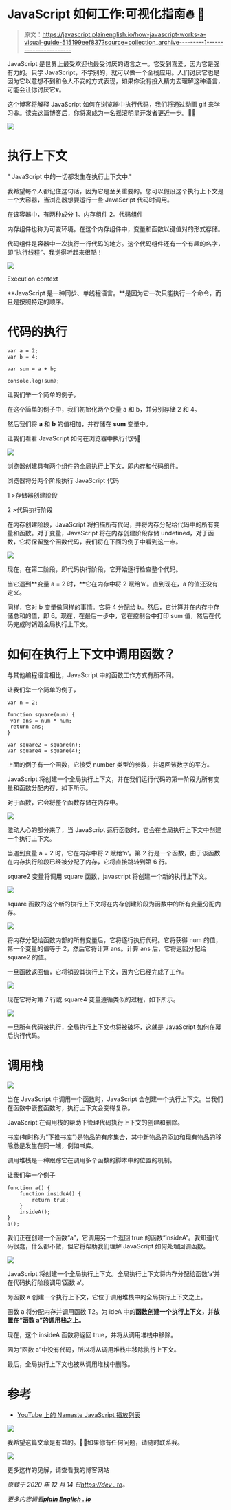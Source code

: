 # JavaScript 如何工作:可视化指南🔥 🤖

> 原文：<https://javascript.plainenglish.io/how-javascript-works-a-visual-guide-515199eef837?source=collection_archive---------1----------------------->

JavaScript 是世界上最受欢迎也最受讨厌的语言之一。它受到喜爱，因为它是强有力的。只学 JavaScript，不学别的，就可以做一个全栈应用。人们讨厌它也是因为它以意想不到和令人不安的方式表现，如果你没有投入精力去理解这种语言，可能会让你讨厌它💔。

这个博客将解释 JavaScript 如何在浏览器中执行代码，我们将通过动画 gif 来学习😆。读完这篇博客后，你将离成为一名摇滚明星开发者更近一步。🎸😎

![](img/24b5b6525760933f7c538b60b786be9a.png)

# 执行上下文

" JavaScript 中的一切都发生在执行上下文中."

我希望每个人都记住这句话，因为它是至关重要的。您可以假设这个执行上下文是一个大容器，当浏览器想要运行一些 JavaScript 代码时调用。

在该容器中，有两种成分 1。内存组件 2。代码组件

内存组件也称为可变环境。在这个内存组件中，变量和函数以键值对的形式存储。

代码组件是容器中一次执行一行代码的地方。这个代码组件还有一个有趣的名字，即“执行线程”。我觉得听起来很酷！

![](img/2a2b847233c3855d7e5e75660a3ff948.png)

Execution context

**JavaScript 是一种同步、单线程语言。**是因为它一次只能执行一个命令，而且是按照特定的顺序。

# 代码的执行

```
var a = 2;
var b = 4;

var sum = a + b;

console.log(sum);
```

让我们举一个简单的例子，

在这个简单的例子中，我们初始化两个变量 a 和 b，并分别存储 2 和 4。

然后我们将 **a** 和 **b** 的值相加，并存储在 **sum** 变量中。

让我们看看 JavaScript 如何在浏览器中执行代码🤖

![](img/44fdb05649aba923ccfaa507d4e3d2ca.png)

浏览器创建具有两个组件的全局执行上下文，即内存和代码组件。

浏览器将分两个阶段执行 JavaScript 代码

1 >存储器创建阶段

2 >代码执行阶段

在内存创建阶段，JavaScript 将扫描所有代码，并将内存分配给代码中的所有变量和函数。对于变量，JavaScript 将在内存创建阶段存储 undefined，对于函数，它将保留整个函数代码，我们将在下面的例子中看到这一点。

![](img/f4560dc4523137ac06b02b1d9186b415.png)

现在，在第二阶段，即代码执行阶段，它开始逐行检查整个代码。

当它遇到**变量 a = 2 时，**它在内存中将 2 赋给‘a’。直到现在，a 的值还没有定义。

同样，它对 b 变量做同样的事情。它将 4 分配给 b。然后，它计算并在内存中存储总和的值，即 6。现在，在最后一步中，它在控制台中打印 sum 值，然后在代码完成时销毁全局执行上下文。

# 如何在执行上下文中调用函数？

与其他编程语言相比，JavaScript 中的函数工作方式有所不同。

让我们举一个简单的例子，

```
var n = 2;

function square(num) {
 var ans = num * num;
 return ans;
}

var square2 = square(n);
var square4 = square(4);
```

上面的例子有一个函数，它接受 number 类型的参数，并返回该数字的平方。

JavaScript 将创建一个全局执行上下文，并在我们运行代码的第一阶段为所有变量和函数分配内存，如下所示。

对于函数，它会将整个函数存储在内存中。

![](img/773437af659de5cefdaad0bb73a7ef21.png)

激动人心的部分来了，当 JavaScript 运行函数时，它会在全局执行上下文中创建一个执行上下文。

当遇到变量 a = 2 时，它在内存中将 2 赋给‘n’。第 2 行是一个函数，由于该函数在内存执行阶段已经被分配了内存，它将直接跳转到第 6 行。

square2 变量将调用 square 函数，javascript 将创建一个新的执行上下文。

![](img/afb00db11a342b7c17b1e1ee08536128.png)

square 函数的这个新的执行上下文将在内存创建阶段为函数中的所有变量分配内存。

![](img/26cc0337f4ee462960b483429bea9914.png)

将内存分配给函数内部的所有变量后，它将逐行执行代码。它将获得 num 的值，第一个变量的值等于 2，然后它将计算 ans。计算 ans 后，它将返回分配给 square2 的值。

一旦函数返回值，它将销毁其执行上下文，因为它已经完成了工作。

![](img/000946d1963e7d448de864533b778776.png)

现在它将对第 7 行或 square4 变量遵循类似的过程，如下所示。

![](img/7da3cbd48221b7baf6a049817726ab9e.png)

一旦所有代码被执行，全局执行上下文也将被破坏，这就是 JavaScript 如何在幕后执行代码。

# 调用栈

![](img/35deeaaf1696372b46a4e1770f189e01.png)

当在 JavaScript 中调用一个函数时，JavaScript 会创建一个执行上下文。当我们在函数中嵌套函数时，执行上下文会变得复杂。

JavaScript 在调用栈的帮助下管理代码执行上下文的创建和删除。

书库(有时称为“下推书库”)是物品的有序集合，其中新物品的添加和现有物品的移除总是发生在同一端，例如书库。

调用堆栈是一种跟踪它在调用多个函数的脚本中的位置的机制。

让我们举一个例子

```
function a() {
    function insideA() {
        return true;
    }
    insideA();
}
a();
```

我们正在创建一个函数“a”，它调用另一个返回 true 的函数“insideA”。我知道代码很蠢，什么都不做，但它将帮助我们理解 JavaScript 如何处理回调函数。

![](img/e10a3f8b7eafde83e79b5b94a7254e22.png)

JavaScript 将创建一个全局执行上下文。全局执行上下文将内存分配给函数‘a’并在代码执行阶段调用‘函数 a’。

为函数 a 创建一个执行上下文，它位于调用堆栈中的全局执行上下文之上。

函数 a 将分配内存并调用函数 T2。为 ideA 中的**函数创建一个执行上下文，并放置在“函数 a”的调用栈之上。**

现在，这个 insideA 函数将返回 true，并将从调用堆栈中移除。

因为“函数 a”中没有代码，所以将从调用堆栈中移除执行上下文。

最后，全局执行上下文也被从调用堆栈中删除。

# 参考

*   [YouTube 上的 Namaste JavaScript 播放列表](https://www.youtube.com/watch?v=pN6jk0uUrD8&list=PLlasXeu85E9cQ32gLCvAvr9vNaUccPVNP&ab_channel=AkshaySaini)

![](img/f1f88d072f8a4c2cce1191599c6e9033.png)

我希望这篇文章是有益的。💪🏾如果你有任何问题，请随时联系我。

![](img/4325d81c571dea8fd62248250976258c.png)

更多这样的见解，请查看我的博客网站

*原载于 2020 年 12 月 14 日*[*https://dev . to*](https://dev.to/narottam04/how-javascript-works-visually-explained-269j)*。*

*更多内容请看*[***plain English . io***](http://plainenglish.io/)